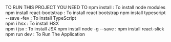 TO RUN THIS PROJECT YOU NEED TO 
npm install : To install node modules 
npm install react-bootstrap : To install react bootstrap 
npm install typescript --save -fev  : To install TypeScript  
npm i hsx : To install HSX       
npm i jsx  : To install JSX 
npm install node -g --save : 
npm install react-slick 
npm run dev : To Run The Application    